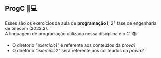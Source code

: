 ## ProgC 📌💻

Esses são os exercícios da aula de **programação 1**, 2ª fase de engenharia de telecom (2022.2). <br> A linguagem de programação utilizada nessa disciplina é o *C*. 📚

- O diretorio *"exercicio1"* é referente aos conteúdos da *prova1*
- O diretório *"exercicio2"* será referente aos conteúdos da *prova2*
